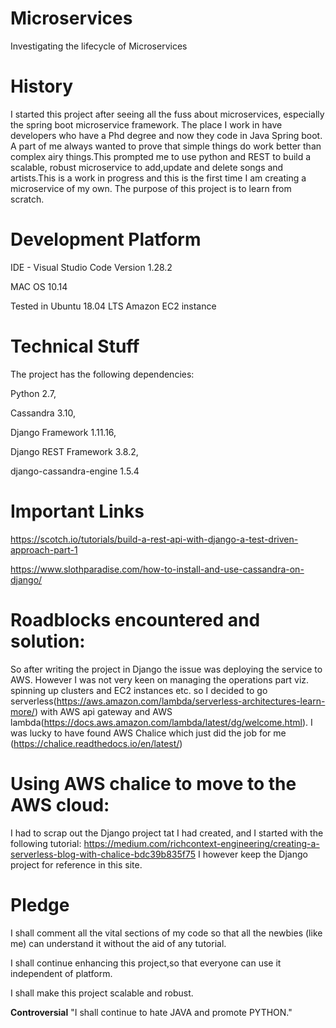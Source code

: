 # Microservices
Investigating the lifecycle of Microservices

# History
I started this project after seeing all the fuss about microservices, especially the spring boot microservice framework. The place I work in have developers who have a Phd degree and now they code in Java Spring boot. A part of me always wanted to prove that simple things do work better than complex airy things.This prompted me to use python and REST to build a scalable, robust microservice to add,update and delete songs and artists.This is a work in progress and this is the first time I am creating a microservice of my own. The purpose of this project is to learn from scratch.

# Development Platform

IDE - Visual Studio Code Version 1.28.2 

MAC OS 10.14

Tested in Ubuntu 18.04 LTS Amazon EC2 instance

# Technical Stuff
The project has the following dependencies:

Python 2.7,

Cassandra 3.10,

Django Framework 1.11.16,

Django REST Framework 3.8.2,

django-cassandra-engine 1.5.4 

# Important Links
https://scotch.io/tutorials/build-a-rest-api-with-django-a-test-driven-approach-part-1

https://www.slothparadise.com/how-to-install-and-use-cassandra-on-django/

# Roadblocks encountered and solution:
So after writing the project in Django the issue was deploying the service to AWS.
However I was not very keen on managing the operations part viz. spinning up clusters and EC2 instances etc. so I decided to go serverless(https://aws.amazon.com/lambda/serverless-architectures-learn-more/) with AWS api gateway and AWS lambda(https://docs.aws.amazon.com/lambda/latest/dg/welcome.html).
I was lucky to have found AWS Chalice which just did the job for me (https://chalice.readthedocs.io/en/latest/)

# Using AWS chalice to move to the AWS cloud:
I had to scrap out the Django project tat I had created, and I started with the following tutorial:
https://medium.com/richcontext-engineering/creating-a-serverless-blog-with-chalice-bdc39b835f75
I however keep the Django project for reference in this site.

# Pledge
I shall comment all the vital sections of my code so that all the newbies (like me) can understand it without the aid of any tutorial.

I shall continue enhancing this project,so that everyone can use it independent of platform.

I shall make this project scalable and robust.

**Controversial** "I shall continue to hate JAVA and promote PYTHON."

